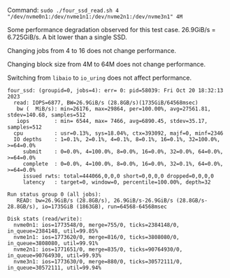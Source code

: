 
Command: `sudo ./four_ssd_read.sh 4 "/dev/nvme0n1:/dev/nvme1n1:/dev/nvme2n1:/dev/nvme3n1" 4M`

Some performance degradation observed for this test case. 26.9GiB/s = 6.725GiB/s. A bit lower than a single SSD.

Changing jobs from 4 to 16 does not change performance. 

Changing block size from 4M to 64M does not change performance.

Switching from `libaio` to `io_uring` does not affect performance. 

```
four_ssd: (groupid=0, jobs=4): err= 0: pid=58039: Fri Oct 20 18:32:13 2023
  read: IOPS=6877, BW=26.9GiB/s (28.8GB/s)(1735GiB/64568msec)
   bw (  MiB/s): min=26176, max=29864, per=100.00%, avg=27561.81, stdev=140.68, samples=512
   iops        : min= 6544, max= 7466, avg=6890.45, stdev=35.17, samples=512
  cpu          : usr=0.13%, sys=18.04%, ctx=393092, majf=0, minf=2346
  IO depths    : 1=0.1%, 2=0.1%, 4=0.1%, 8=0.1%, 16=0.1%, 32=100.0%, >=64=0.0%
     submit    : 0=0.0%, 4=100.0%, 8=0.0%, 16=0.0%, 32=0.0%, 64=0.0%, >=64=0.0%
     complete  : 0=0.0%, 4=100.0%, 8=0.0%, 16=0.0%, 32=0.1%, 64=0.0%, >=64=0.0%
     issued rwts: total=444066,0,0,0 short=0,0,0,0 dropped=0,0,0,0
     latency   : target=0, window=0, percentile=100.00%, depth=32

Run status group 0 (all jobs):
   READ: bw=26.9GiB/s (28.8GB/s), 26.9GiB/s-26.9GiB/s (28.8GB/s-28.8GB/s), io=1735GiB (1863GB), run=64568-64568msec

Disk stats (read/write):
  nvme0n1: ios=1773548/0, merge=755/0, ticks=2384148/0, in_queue=2384148, util=99.85%
  nvme1n1: ios=1773620/0, merge=816/0, ticks=3808080/0, in_queue=3808080, util=99.91%
  nvme2n1: ios=1771651/0, merge=835/0, ticks=90764930/0, in_queue=90764930, util=99.93%
  nvme3n1: ios=1773630/0, merge=880/0, ticks=30572111/0, in_queue=30572111, util=99.94%
```